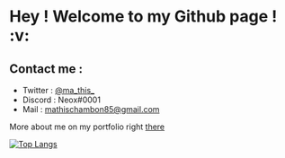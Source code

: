 <h1> Hey ! Welcome to my Github page ! :v:</h1>

<h2>Contact me : </h2>

<ul>
  <li>Twitter : <a rel="noopener noreferrer" target="_blank" href="https://twitter.com/ma_this_">@ma_this_</a></li>
  <li>Discord : Neox#0001</li>
  <li>Mail : <a rel="noopener noreferrer" target="_blank" href="mailto:mathischambon85@gmail.com">mathischambon85@gmail.com</a></li>
</ul>

More about me on my portfolio right <a rel="noopener noreferrer" target="_blank" href="https://mathiis.tk/">there</a>


[![Top Langs](https://github-readme-stats.vercel.app/api/top-langs/?username=Neox63&exclude_repo=PPE-GMAO,github-readme-stats,anuraghazra.github.io)](https://github.com/anuraghazra/github-readme-stats)

